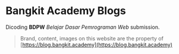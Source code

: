 # Bangkit Academy Blogs

Dicoding **BDPW** _Belajar Dasar Pemrograman Web_ submission.

> Brand, content, images on this website are the property of [https://blog.bangkit.academy](https://blog.bangkit.academy)
